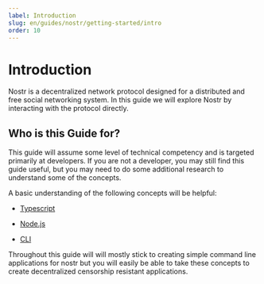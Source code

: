 ```yaml
---
label: Introduction
slug: en/guides/nostr/getting-started/intro
order: 10
---
```


# Introduction

Nostr is a decentralized network protocol designed for a distributed and free social networking system. In this guide we will explore Nostr by interacting with the protocol directly. 

## Who is this Guide for?

This guide will assume some level of technical competency and is targeted primarily at developers. If you are not a developer, you may still find this guide useful, but you may need to do some additional research to understand some of the concepts.

A basic understanding of the following concepts will be helpful:

- [Typescript](https://www.typescriptlang.org/)

- [Node.js](https://nodejs.org/en/)

- [CLI](https://en.wikipedia.org/wiki/Command-line_interface)

Throughout this guide will will mostly stick to creating simple command line applications for nostr but you will easily be able to take these concepts to create decentralized censorship resistant applications.
